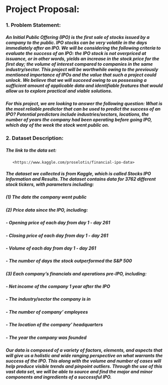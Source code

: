 # Project Proposal:
### 1. Problem Statement:
#####  An Initial Public Offering (IPO) is the first sale of stocks issued by a company to the public. IPO stocks can be very volatile in the days immediately after an IPO. We will be considering the following criteria to evaluate the success of an IPO: the IPO stock is not overpriced at issuance, or in other words, yields an increase in the stock price for the first day; the volume of interest compared to companies in the same industry/sector. This project will be worthwhile owing to the previously mentioned importance of IPOs and the value that such a project could unlock. We believe that we will succeed owing to us possessing a sufficient amount of applicable data and identifiable features that would allow us to explore practical and viable solutions.
#####  For this project, we are looking to answer the following question: What is the most reliable predictor that can be used to predict the success of an IPO? Potential predictors include industries/sectors, locations, the number of years the company had been operating before going IPO, which day of the week the stock went public on.
 
### 2. Dataset Description:
#####  The link to the data set: 
       <https://www.kaggle.com/proselotis/financial-ipo-data>
#####  The dataset we collected is from Kaggle, which is called Stocks IPO Information and Results. The dataset contains data for 3762 different stock tickers, with parameters including:
#####  (1) The date the company went public
#####  (2) Price data since the IPO, including:
#####     - Opening price of each day from day 1 - day 261
#####     - Closing price of each day from day 1 - day 261
#####     - Volume of each day from day 1 - day 261
#####     - The number of days the stock outperformed the S&P 500 
#####  (3) Each company’s financials and operations pre-IPO, including: 
#####     - Net income of the company 1 year after the IPO
#####     - The industry/sector the company is in
#####     - The number of company’ employees
#####     - The location of the company’ headquarters
#####     - The year the company was founded
#####  Our data is composed of a variety of factors, elements, and aspects that will give us a holistic and wide ranging perspective on what warrants the success of the IPO. This along with the volume and number of cases will help produce visible trends and pinpoint outliers. Through the use of this vast data set, we will be able to source and find the major and minor components and ingredients of a successful IPO.
